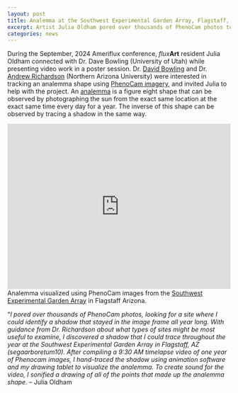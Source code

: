 ```yaml
---
layout: post
title: Analemma at the Southwest Experimental Garden Array, Flagstaff, AZ
excerpt: Artist Julia Oldham pored over thousands of PhenoCam photos to visualize an analemma with FLUXNET collaborators Dr. Dave Bowling and Dr Andrew Richardson.
categories: news
---
```



During the September, 2024 Ameriflux conference, <i>flux</i><b>Art</b> resident Julia Oldham connected with Dr. Dave Bowling (University of Utah) while presenting video work in a poster session. Dr. <a href = "https://profiles.faculty.utah.edu/u0188537"> David Bowling</a> and Dr. <a href="https://richardson-lab.nau.edu/">Andrew Richardson</a> (Northern Arizona University) were interested in tracking an analemma shape using <a href = "https://phenocam.nau.edu/webcam/">PhenoCam imagery</a>, and invited Julia to help with the project. An <a href ="https://apod.nasa.gov/apod/ap250102.html"> analemma</a> is a figure eight shape that can be observed by photographing the sun from the exact same location at the exact same time every day for a year. The inverse of this shape can be observed by tracing a shadow in the same way. 

<div style="padding:74.07% 0 0 0;position:relative;"><iframe src="https://player.vimeo.com/video/1012501923?badge=0&amp;autopause=0&amp;player_id=0&amp;app_id=58479" frameborder="0" allow="autoplay; fullscreen; picture-in-picture; clipboard-write; encrypted-media" style="position:absolute;top:0;left:0;width:100%;height:100%;" title="Analemma at the Southwest Experimental Garden Array, Flagstaff, AZ"></iframe></div><script src="https://player.vimeo.com/api/player.js"></script>
  <figcaption>Analemma visualized using PhenoCam images from the <a href = "https://www.sega.nau.edu/">Southwest Experimental Garden Array</a> in Flagstaff Arizona.</figcaption>

“<i>I pored over thousands of PhenoCam photos, looking for a site where I could identify a shadow that stayed in the image frame all year long. With guidance from Dr. Richardson about what types of sites might be most useful to examine, I discovered a shadow that I could trace throughout the year at the Southwest Experimental Garden Array in Flagstaff, AZ (segaarboretum10). After compiling a 9:30 AM timelapse video of one year of Phenocam images, I hand-traced the shadow using animation software and my drawing tablet to visualize the analemma. To create sound for the video, I sonified a drawing of all of the points that made up the analemma shape.</i> –  Julia Oldham
